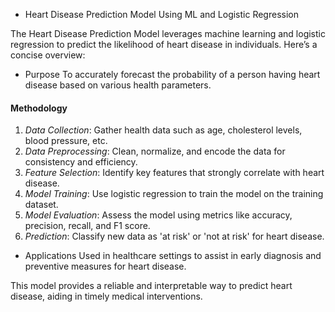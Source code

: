 * Heart Disease Prediction Model Using ML and Logistic Regression

The Heart Disease Prediction Model leverages machine learning and logistic regression to predict the likelihood of heart disease in individuals. Here’s a concise overview:
* Purpose
To accurately forecast the probability of a person having heart disease based on various health parameters.

#### Methodology
1. *Data Collection*: Gather health data such as age, cholesterol levels, blood pressure, etc.
2. *Data Preprocessing*: Clean, normalize, and encode the data for consistency and efficiency.
3. *Feature Selection*: Identify key features that strongly correlate with heart disease.
4. *Model Training*: Use logistic regression to train the model on the training dataset.
5. *Model Evaluation*: Assess the model using metrics like accuracy, precision, recall, and F1 score.
6. *Prediction*: Classify new data as 'at risk' or 'not at risk' for heart disease.



* Applications
Used in healthcare settings to assist in early diagnosis and preventive measures for heart disease.

This model provides a reliable and interpretable way to predict heart disease, aiding in timely medical interventions.
